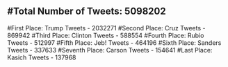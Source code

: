 #Total Number of Tweets: 5098202 
---
#First Place: Trump Tweets - 2032271
#Second Place: Cruz Tweets - 869942
#Third Place: Clinton Tweets - 588554
#Fourth Place: Rubio Tweets - 512997
#Fifth Place: Jeb! Tweets - 464196
#Sixth Place: Sanders Tweets - 337633
#Seventh Place: Carson Tweets - 154641
#Last Place: Kasich Tweets - 137968
